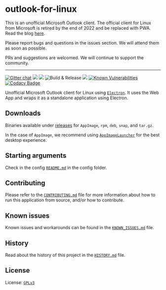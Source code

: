 # outlook-for-linux

This is an unofficial Microsoft Outlook client. The official client for Linux from Microsoft is retired by the end of 2022 and be replaced with PWA. Read the blog [here](https://techcommunity.microsoft.com/t5/microsoft-outlook-blog/microsoft-outlook-progressive-web-app-now-available-on-linux/ba-p/3669846).

Please report bugs and questions in the issues section. We will attend them as soon as possible.

PRs and suggestions are welcomed. We will continue to support the community.

---

[![Gitter chat](https://badges.gitter.im/ismaelmartinez/outlook-for-linux.png)](https://gitter.im/outlook-for-linux/community "Gitter chat")
![](https://img.shields.io/github/release/IsmaelMartinez/outlook-for-linux.svg?style=flat)
![](https://img.shields.io/github/downloads/IsmaelMartinez/outlook-for-linux/total.svg?style=flat)
![Build & Release](https://github.com/mahmoudbahaa/outlook-for-linux/workflows/Build%20&%20Release/badge.svg)
![](https://img.shields.io/librariesio/github/IsmaelMartinez/outlook-for-linux)
[![Known Vulnerabilities](https://snyk.io//test/github/IsmaelMartinez/outlook-for-linux/badge.svg?targetFile=package.json)](https://snyk.io//test/github/IsmaelMartinez/outlook-for-linux?targetFile=package.json)
[![Codacy Badge](https://api.codacy.com/project/badge/Grade/8954c6c7e85c4ab9b92aef9f54f22eab)](https://www.codacy.com/manual/IsmaelMartinez/outlook-for-linux?utm_source=github.com&amp;utm_medium=referral&amp;utm_content=IsmaelMartinez/outlook-for-linux&amp;utm_campaign=Badge_Grade)

Unofficial Microsoft Outlook client for Linux using [`Electron`](https://electronjs.org/).
It uses the Web App and wraps it as a standalone application using Electron.

## Downloads

Binaries available under [releases](https://github.com/mahmoudbahaa/outlook-for-linux/releases) for `AppImage`, `rpm`, `deb`, `snap`, and `tar.gz`.

In the case of `AppImage`, we recommend using [`AppImageLauncher`](https://github.com/TheAssassin/AppImageLauncher) for the best desktop experience.

[//]: # (We have a dedicated deb and rpm repo at https://outlookforlinux.de hosted with :heart: by [Nils Büchner]&#40;https://github.com/nbuechner&#41;. Please follow the installation instructions below.)

[//]: # ()
[//]: # (### Debian/Ubuntu and other derivatives)

[//]: # (```bash)

[//]: # (sudo wget -qO /etc/apt/keyrings/outlook-for-linux.asc https://repo.outlookforlinux.de/outlook-for-linux.asc)

[//]: # ()
[//]: # (echo "deb [signed-by=/etc/apt/keyrings/outlook-for-linux.asc arch=$&#40;dpkg --print-architecture&#41;] https://repo.outlookforlinux.de/debian/ stable main" | sudo tee /etc/apt/sources.list.d/outlook-for-linux-packages.list)

[//]: # ()
[//]: # (sudo apt update && sudo apt install outlook-for-linux)

[//]: # (```)

[//]: # (### RHEL/Fedora and other derivatives)

[//]: # (```bash)

[//]: # (curl -1sLf -o /tmp/outlook-for-linux.asc https://repo.outlookforlinux.de/outlook-for-linux.asc; rpm --import /tmp/outlook-for-linux.asc; rm -f /tmp/outlook-for-linux.asc)

[//]: # ()
[//]: # (curl -1sLf -o /etc/yum.repos.d/outlook-for-linux.repo https://repo.outlookforlinux.de/rpm/outlook-for-linux.repo)

[//]: # ()
[//]: # (sudo yum update && sudo yum install outlook-for-linux)

[//]: # (```)

[//]: # ()
[//]: # (Also available in:)

[//]: # ()
[//]: # ([![AUR: outlook-for-linux]&#40;https://img.shields.io/badge/AUR-outlook--for--linux-blue.svg&#41;]&#40;https://aur.archlinux.org/packages/outlook-for-linux&#41;)

[//]: # ()
[//]: # ([![Pacstall: outlook-for-linux-deb]&#40;https://img.shields.io/badge/Pacstall-outlook--for--linux--deb-00958C&#41;]&#40;https://github.com/pacstall/pacstall-programs/tree/master/packages/outlook-for-linux-deb&#41;)

[//]: # ()
[//]: # ([![Get it from the Snap Store]&#40;https://snapcraft.io/static/images/badges/en/snap-store-black.svg&#41;]&#40;https://snapcraft.io/outlook-for-linux&#41;)

[//]: # ()
[//]: # (<a href='https://flathub.org/apps/details/com.github.IsmaelMartinez.outlook_for_linux'><img width='170' alt='Download on Flathub' src='https://flathub.org/assets/badges/flathub-badge-en.png'/></a>)

## Starting arguments

Check in the config [`README.md`](app/config/README.md) in the config folder.

## Contributing

Please refer to the [`CONTRIBUTING.md`](CONTRIBUTING.md) file for more information about how to run this application from source, and/or how to contribute.

## Known issues

Known issues and workarounds can be found in the [`KNOWN_ISSUES.md`](KNOWN_ISSUES.md) file.

## History

Read about the history of this project in the [`HISTORY.md`](HISTORY.md) file.

## License

License: [`GPLv3`](LICENSE.md)
